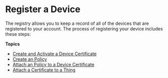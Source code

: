 # Register a Device<a name="register-device"></a>

The registry allows you to keep a record of all of the devices that are registered to your account\. The process of registering your device includes these steps:

**Topics**
+ [Create and Activate a Device Certificate](create-device-certificate.md)
+ [Create an Policy](create-iot-policy.md)
+ [Attach an Policy to a Device Certificate](attach-policy-to-certificate.md)
+ [Attach a Certificate to a Thing](attach-cert-thing.md)